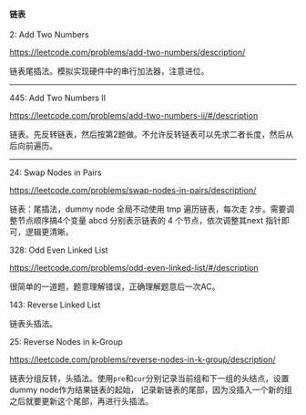 #### 链表

2: Add Two Numbers

<https://leetcode.com/problems/add-two-numbers/description/>

链表尾插法。模拟实现硬件中的串行加法器，注意进位。

----

445: Add Two Numbers II

<https://leetcode.com/problems/add-two-numbers-ii/#/description>

链表。先反转链表，然后按第2题做。不允许反转链表可以先求二者长度，然后从后向前遍历。

----

24: Swap Nodes in Pairs

<https://leetcode.com/problems/swap-nodes-in-pairs/description/>

链表：尾插法，dummy node 全局不动使用 tmp 遍历链表，每次走 2步。需要调整节点顺序搞4个变量 abcd 分别表示链表的 4 个节点，依次调整其next 指针即可，逻辑更清晰。

328: Odd Even Linked List

https://leetcode.com/problems/odd-even-linked-list/#/description

很简单的一道题，题意理解错误，正确理解题意后一次AC。



143: Reverse Linked List

链表头插法。



25: Reverse Nodes in k-Group

https://leetcode.com/problems/reverse-nodes-in-k-group/description/

链表分组反转，头插法。使用`pre`和`cur`分别记录当前组和下一组的头结点，设置dummy node作为结果链表的起始，
记录新链表的尾部，因为没插入一个新的组之后就要更新这个尾部，再进行头插法。


